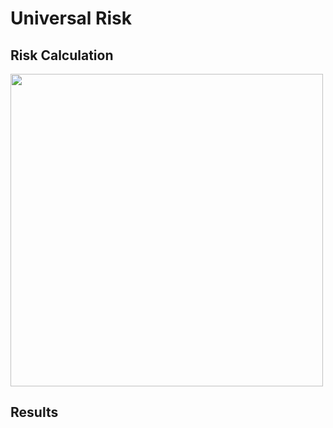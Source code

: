 # Universal Risk

##  Risk Calculation
 <div style="width: 100%; overflow: hidden;">
 <div style="width: 600px; float: left;"> 
 <img src="http://34.66.189.202:4567/uploads/urisk.png"  width="500"/>  </div>
    <div style="margin-left: 620px;">
    <img src="http://34.66.189.202:4567/uploads/fig3.png" width="500"/> </div>
</div>



## Results

